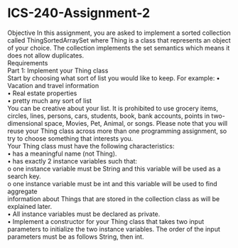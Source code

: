 # ICS-240-Assignment-2

Objective
In this assignment, you are asked to implement a sorted collection called ThingSortedArraySet
where Thing is a class that represents an object of your choice. The collection implements the set
semantics which means it does not allow duplicates.  
Requirements  
Part 1: Implement your Thing class  
Start by choosing what sort of list you would like to keep. For example: 
• Vacation and travel information  
• Real estate properties  
• pretty much any sort of list  
You can be creative about your list. It is prohibited to use grocery items, circles, lines, persons,
cars, students, book, bank accounts, points in two-dimensional space, Movies, Pet, Animal, or
songs. Please note that you will reuse your Thing class across more than one programming
assignment, so try to choose something that interests you.  
Your Thing class must have the following characteristics:  
• has a meaningful name (not Thing).  
• has exactly 2 instance variables such that:  
o one instance variable must be String and this variable will be used as a search key.  
o one instance variable must be int and this variable will be used to find aggregate  
information about Things that are stored in the collection class as will be explained
later.  
• All instance variables must be declared as private.  
• Implement a constructor for your Thing class that takes two input parameters to initialize
the two instance variables. The order of the input parameters must be as follows String,
then int.  
